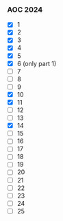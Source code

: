### AOC 2024

- [x] 1
- [x] 2
- [x] 3
- [x] 4
- [x] 5
- [x] 6 (only part 1)
- [ ] 7
- [ ] 8
- [ ] 9
- [x] 10
- [x] 11
- [ ] 12
- [ ] 13
- [x] 14
- [ ] 15
- [ ] 16
- [ ] 17
- [ ] 18
- [ ] 19
- [ ] 20
- [ ] 21
- [ ] 22
- [ ] 23
- [ ] 24
- [ ] 25
